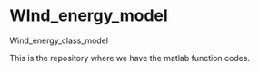 # WInd_energy_model
Wind_energy_class_model

This is the repository where we have the matlab function codes.
